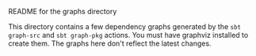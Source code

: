 README for the graphs directory

This directory contains a few dependency graphs generated by the `sbt graph-src` and `sbt graph-pkg` actions. You must have graphviz installed to create them. The graphs here don't reflect the latest changes.